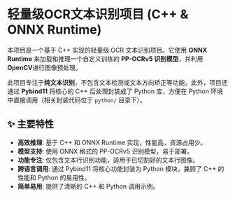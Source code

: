# 轻量级OCR文本识别项目 (C++ & ONNX Runtime)

本项目是一个基于 C++ 实现的轻量级 OCR 文本识别项目。它使用 **ONNX Runtime** 来加载和推理一个自定义训练的 **PP-OCRv5 识别模型**，并利用 **OpenCV**进行图像预处理。

此项目专注于**纯文本识别**，不包含文本检测或文本方向矫正等功能。此外，项目还通过 **Pybind11** 将核心的 C++ 后处理封装成了 Python 库，方便在 Python 环境中直接调用（相关封装代码位于 `python/` 目录下）。

## ✨ 主要特性

- **高效推理**: 基于 C++ 和 ONNX Runtime 实现，性能高，资源占用少。
- **模型支持**: 使用 ONNX 格式的 PP-OCRv5 识别模型，易于部署。
- **功能专注**: 仅包含文本行识别功能，适用于已切割好的文本行图像。
- **跨语言调用**: 通过 Pybind11 将核心功能封装为 Python 模块，兼顾了 C++ 的性能和 Python 的易用性。
- **简单易用**: 提供了清晰的 C++ 和 Python 调用示例。
